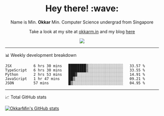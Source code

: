 <h1 align="center"> Hey there! :wave:</h1>

<p align="center">Name is Min. <strong>Okkar</strong> Min. Computer Science undergrad from Singapore</p>

<p align="center">Take a look at my site at <a href="https://okkarm.in" target="_blank">okkarm.in</a> and my blog <a href="https://okkarm.in/blog" target="_blank">here</a></p>

<p align="center">
  <a href="https://okkarm.in/linkedin" target='_blank'>
    <img src="https://img.shields.io/badge/linkedin-%230077B5.svg?&style=for-the-badge&logo=linkedin&logoColor=white" />
  </a>
 </p>

---

📊 Weekly development breakdown

<!--START_SECTION:waka-->
```text
JSX          6 hrs 30 mins   ████████▒░░░░░░░░░░░░░░░░   33.57 % 
TypeScript   6 hrs 30 mins   ████████▒░░░░░░░░░░░░░░░░   33.55 % 
Python       2 hrs 53 mins   ███▓░░░░░░░░░░░░░░░░░░░░░   14.91 % 
JavaScript   1 hr 47 mins    ██▒░░░░░░░░░░░░░░░░░░░░░░   09.21 % 
JSON         57 mins         █▒░░░░░░░░░░░░░░░░░░░░░░░   04.95 % 
```
<!--END_SECTION:waka-->

---

📈 Total GitHub stats

<p>
  <a href="https://github.com/OkkarMin"><img src="https://github-readme-stats.vercel.app/api?username=OkkarMin&hide_border=true&show_icons=true&theme=graywhite" alt="OkkarMin's GitHub stats"></a>
</p>
